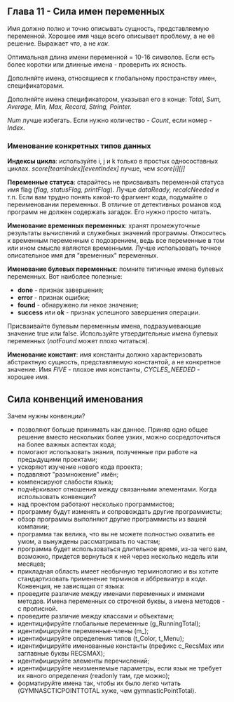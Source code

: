 ## Глава 11 - Сила имен переменных
Имя должно полно и точно описывать сущность, представляемую переменной. Хорошее имя чаще всего описывает проблему, а не её решение. Выражает _что_, а не _как_.

Оптимальная длина имени переменной = 10-16 символов. Если есть более коротки или длинные имена - проверить их ясность.

Дополняйте имена, относящиеся к глобальному пространству имен, спецификаторами.

Дополняйте имена спецификатором, указывая его в конце: _Total, Sum, Average, Min, Max, Record, String, Pointer._

_Num_ лучше избегать. Если нужно количество - _Count_, если номер - _Index_.

### Именование конкретных типов данных
**Индексы цикла**: используйте i, j и k только в простых односоставных циклах. _score[teamIndex][eventIndex]_ лучше, чем _score[i][j]_

**Переменные статуса**: старайтесь не присваивать переменной статуса имя flag (_flag, statusFlag, printFlag_). Лучше _dataReady, recalcNeeded_ и т.п. Если вам трудно понять какой-то фрагмент кода, подумайте о переименовании переменных. В отличие от детективных романов код программ не должен содержать загадок. Его нужно просто читать.

**Именование временных переменных**: хранят промежуточные результаты вычислений и служебных значений программы. Относитесь к временным переменным с подозрением, ведь все переменные в том или ином смысле являются временными. Лучше использовать точное описательное имя для "временных" переменных.

**Именование булевых переменных**: помните типичные имена булевых переменных. Вот наиболее полезные:
- **done** - признак завершения;
- **error** - признак ошибки;
- **found** - обнаружено ли некое значение;
- **success** или **ok** - признак успешного завершения операции.

Присваивайте булевым переменным имена, подразумевающие значение true или false. Используйте утвердительные имена булевых переменных (_notFound_ может плохо читаться).

**Именование констант**: имя константы должно характеризовать абстрактную сущность, представляемую константой, а не конкретное значение. Имя _FIVE_ - плохое имя константы, _CYCLES_NEEDED_ - хорошее имя.
## Сила конвенций именования
Зачем нужны конвенции?
- позволяют больше принимать как данное. Приняв одно общее решение вместо нескольких более узких, можно сосредоточиться на более важных аспектах кода;
- помогают использовать знания, полученные при работе на предыдущими проектами;
- ускоряют изучение нового кода проекта;
- подавляют "размножение" имён;
- компенсируют слабости языка;
- подчёркивают отношения между связанными элементами.
Когда использовать конвенции?
- над проектом работают несколько программистов;
- программу будут изменять и сопровождать другие программисты;
- обзор программы выполняют другие программисты из вашей компании;
- программа так велика, что вы не можете полностью охватить ее умом, а вынуждены рассматривать по частям;
- программа будет использоваться длительное время, из-за чего вам, возможно, придется вернуться к ней через несколько недель или месяцев;
- прикладная область имеет необычную терминологию и вы хотите стандартизовать применение терминов и аббревиатур в коде.
Конвенция, не зависящая от языка:
- проведите различие между именами переменных и именами методов. Имена переменных со строчной буквы, а имена методов - с прописной.
- проведите различие между классами и объектами;
- идентицифируйте глобальные переменные (g_RunningTotal);
- идентифицируйте переменные-члены (m_);
- идентифицируйте определения типов (t_Color, t_Menu);
- идентифицируйте именованные константы (префикс c_RecsMax или заглавные буквы RECSMAX);
- идентифицируйте элементы перечислений;
- идентифицируйте неизменяемые параметры, если язык не требует их явного определения (readonly там, где можно);
- форматируйте имена так, чтобы их было легко читать (GYMNASCTICPOINTTOTAL хуже, чем gymnasticPointTotal).